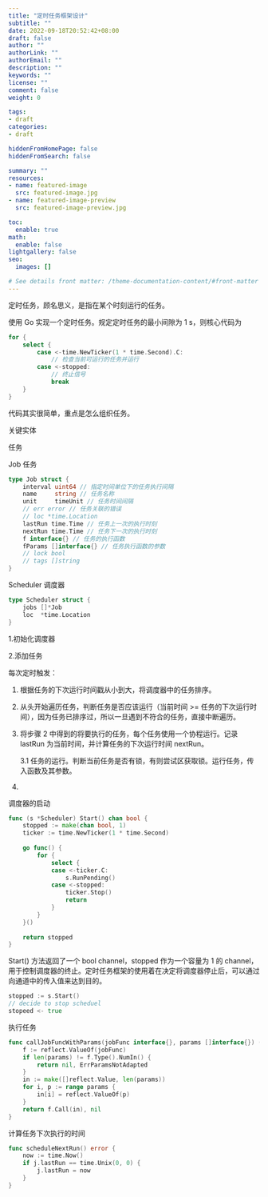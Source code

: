 ```yaml
---
title: "定时任务框架设计"
subtitle: ""
date: 2022-09-18T20:52:42+08:00
draft: false
author: ""
authorLink: ""
authorEmail: ""
description: ""
keywords: ""
license: ""
comment: false
weight: 0

tags:
- draft
categories:
- draft

hiddenFromHomePage: false
hiddenFromSearch: false

summary: ""
resources:
- name: featured-image
  src: featured-image.jpg
- name: featured-image-preview
  src: featured-image-preview.jpg

toc:
  enable: true
math:
  enable: false
lightgallery: false
seo:
  images: []

# See details front matter: /theme-documentation-content/#front-matter
---
```


定时任务，顾名思义，是指在某个时刻运行的任务。

使用 Go 实现一个定时任务。规定定时任务的最小间隙为 1 s，则核心代码为

```go
for {
    select {
        case <-time.NewTicker(1 * time.Second).C:
        	// 检查当前可运行的任务并运行
        case <-stopped:
        	// 终止信号
     		break   	
    }
}
```

代码其实很简单，重点是怎么组织任务。



关键实体

任务

Job 任务

```go
type Job struct {
    interval uint64 // 指定时间单位下的任务执行间隔
    name     string // 任务名称
    unit     timeUnit // 任务时间间隔
    // err error // 任务关联的错误
    // loc *time.Location
    lastRun time.Time // 任务上一次的执行时刻
    nextRun time.Time // 任务下一次的执行时刻
    f interface{} // 任务的执行函数
    fParams []interface{} // 任务执行函数的参数
    // lock bool
    // tags []string
}
```





Scheduler 调度器

```go
type Scheduler struct {
    jobs []*Job
    loc  *time.Location
}
```



1.初始化调度器

2.添加任务



每次定时触发：

1. 根据任务的下次运行时间戳从小到大，将调度器中的任务排序。

2. 从头开始遍历任务，判断任务是否应该运行（当前时间  >= 任务的下次运行时间），因为任务已排序过，所以一旦遇到不符合的任务，直接中断遍历。

3. 将步骤 2 中得到的将要执行的任务，每个任务使用一个协程运行。记录 lastRun 为当前时间，并计算任务的下次运行时间 nextRun。

   3.1 任务的运行。判断当前任务是否有锁，有则尝试区获取锁。运行任务，传入函数及其参数。

4. 



调度器的启动

```go
func (s *Scheduler) Start() chan bool {
    stopped := make(chan bool, 1)
    ticker := time.NewTicker(1 * time.Second)
    
    go func() {
        for {
            select {
            case <-ticker.C:
                s.RunPending()
            case <-stopped:
                ticker.Stop()
                return
            }
        }
    }()
    
    return stopped
}
```

Start() 方法返回了一个 bool channel，stopped 作为一个容量为 1 的 channel， 用于控制调度器的终止。定时任务框架的使用着在决定将调度器停止后，可以通过向通道中的传入值来达到目的。

```go
stopped := s.Start()
// decide to stop scheduel
stopeed <- true
```





执行任务

```go
func callJobFuncWithParams(jobFunc interface{}, params []interface{}) ([]reflect.Value, error) {
    f := reflect.ValueOf(jobFunc)
    if len(params) != f.Type().NumIn() {
        return nil, ErrParamsNotAdapted
    }
    in := make([]reflect.Value, len(params))
    for i, p := range params {
        in[i] = reflect.ValueOf(p)
    }
    return f.Call(in), nil
}
```

计算任务下次执行的时间

```go
func scheduleNextRun() error {
    now := time.Now()
    if j.lastRun == time.Unix(0, 0) {
        j.lastRun = now
    }
}
```

